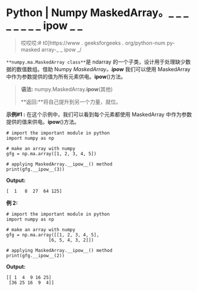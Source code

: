 # Python | Numpy MaskedArray。_ _ _ _ _ _ _ _ ipow _ _

> 哎哎哎:# t0]https://www . geeksforgeeks . org/python-num py-masked array-_ _ ipow _/

`**numpy.ma.MaskedArray class**`是 ndarray 的一个子类，设计用于处理缺少数据的数值数组。借助 Numpy *MaskedArray。__ipow__* 我们可以使用 MaskedArray 中作为参数提供的值为所有元素供电。__ipow__()方法。

> **语法:** numpy.MaskedArray.__ipow__(其他)
> 
> **返回:**将自己提升到另一个力量，就位。

**示例#1 :**
在这个示例中，我们可以看到每个元素都使用 MaskedArray 中作为参数提供的值来供电。__ipow__()方法。

```
# import the important module in python 
import numpy as np 

# make an array with numpy 
gfg = np.ma.array([1, 2, 3, 4, 5]) 

# applying MaskedArray.__ipow__() method 
print(gfg.__ipow__(3)) 
```

**Output:**

```
[  1   8  27  64 125]

```

**例 2:**

```
# import the important module in python 
import numpy as np 

# make an array with numpy 
gfg = np.ma.array([[1, 2, 3, 4, 5], 
                [6, 5, 4, 3, 2]]) 

# applying MaskedArray.__ipow__() method 
print(gfg.__ipow__(2)) 
```

**Output:**

```
[[ 1  4  9 16 25]
 [36 25 16  9  4]]

```